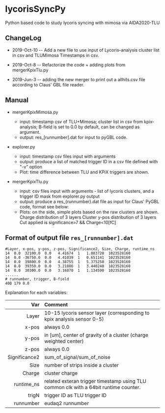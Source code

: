 # lycorisSyncPy
Python based code to study lycoris syncing with mimosa via AIDA2020-TLU

## ChangeLog
+ 2019-Oct-10
-- Add a new file to use input of Lycoris-analysis cluster list in csv and TLUMimosa Timestamps in csv.

+ 2019-Oct-8
-- Refactorize the code + adding plots from mergerKpixTlu.py

+ 2019-Jun-3
-- adding the new merger to print out a allhits.csv file according to Claus' GBL file reader.

## Manual
+ mergerKpixMimosa.py

  * input: timestamp csv of TLU+Mimosa; cluster list in csv from kpix-analysis; B-field is set to 0.0 by default, can be changed as argument.
  * output: res_[runnumber].dat for input to pyGBL code.

+ explorer.py

  * input: timestamp csv files input with arguments
  * output: produce a list of matched trigger ID in a csv file defined with "-v" option
  * Plot: time difference between TLU and KPiX triggers are shown.

+ mergerKpixTlu.py

  * input: csv files input with arguments - list of lycoris clusters, and a trigger ID mask from explorer.py output
  * output: produce a res_{runnumber}.dat file as input for Claus' PyGBL code, format see below:
  * Plots: on the side, simple plots based on the raw clusters are shown.
    Charge distribution of 3 layers
    Cluster y-pos distribution of 3 layers
    Cut applied is significance>7 && Charge<10[fC]


## Format of output file `res_[runnumber].dat`

```
#Layer, x-pos, y-pos, z-pos, Significance2, Size, Charge, runtime_ns
14  0.0  32100.0  0.0   4.41674  1   1.883720  1023528160
14  0.0 -36750.0  0.0   4.41039  1   0.651141  1023528160
14  0.0  39800.0  0.0   4.38755  1   5.375250  1023528160
14  0.0  39350.0  0.0   3.21886  1   3.440240  1023528160
14  0.0  30300.0  0.0   3.16870  1   1.134590  1023528160
......
# runnumber, trigger, B-field
400 179 0.0 
```

Explanation for each variables:

| Var    | Comment  |
|-------:|:---------|
| Layer | 10-15 lycoris sensor layer (corresponding to kpix analysis sensor 0-5)   |
| x-pos | always 0.0  |
| y-pos | in [um], center of gravity of a cluster (charge weighted center)  |
| z-pos | always 0.0  |
| Significance2 | sum_of_signal/sum_of_noise  |
| Size | number of strips inside a cluster  |
| Charge | cluster charge  |
| runtime_ns | related exteran trigger timestamp using TLU common clk with a 64bit runtime counter.  |
| trigN | trigger ID as TLU trigger ID  |
| runnumber | eudaq2 runnumber  |
